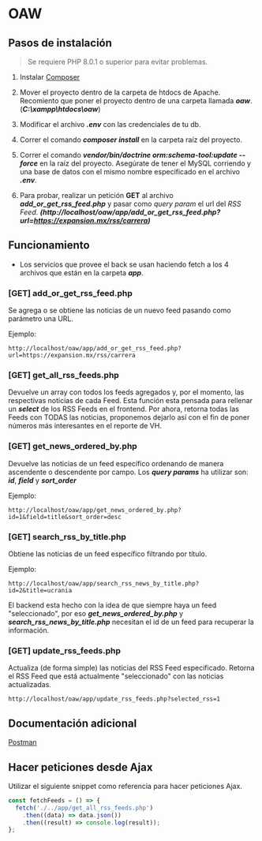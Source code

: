 # OAW

## Pasos de instalación

> Se requiere PHP 8.0.1 o superior para evitar problemas.

1. Instalar [Composer](https://getcomposer.org/download/)

2. Mover el proyecto dentro de la carpeta de htdocs de Apache. Recomiento que poner el proyecto dentro de una carpeta llamada **_oaw_**. (**_C:\xampp\htdocs\oaw_**)

3. Modificar el archivo **_.env_** con las credenciales de tu db.

4. Correr el comando **_composer install_** en la carpeta raíz del proyecto.

5. Correr el comando **_vendor/bin/doctrine orm:schema-tool:update --force_** en la raíz del proyecto. Asegúrate de tener el MySQL corriendo y una base de datos con el mismo nombre especificado en el archivo **_.env_**.

6. Para probar, realizar un petición **GET** al archivo **_add_or_get_rss_feed.php_** y pasar como _query param_ el url del _RSS Feed_. **_(http://localhost/oaw/app/add_or_get_rss_feed.php?url=https://expansion.mx/rss/carrera)_**

## Funcionamiento

- Los servicios que provee el back se usan haciendo fetch a los 4 archivos que están en la carpeta **_app_**.

### [GET] add_or_get_rss_feed.php

Se agrega o se obtiene las noticias de un nuevo feed pasando como parámetro una URL.

Ejemplo:

```
http://localhost/oaw/app/add_or_get_rss_feed.php?url=https://expansion.mx/rss/carrera
```

### [GET] get_all_rss_feeds.php

Devuelve un array con todos los feeds agregados y, por el momento, las respectivas noticias de cada Feed. Esta función esta pensada para rellenar un **_select_** de los RSS Feeds en el frontend. Por ahora, retorna todas las Feeds con TODAS las noticias, proponemos dejarlo así con el fin de poner números más interesantes en el reporte de VH.

### [GET] get_news_ordered_by.php

Devuelve las noticias de un feed específico ordenando de manera ascendente o descendente por campo. Los **_query params_** ha utilizar son: **_id_**, **_field_** y **_sort_order_**

Ejemplo:

```
http://localhost/oaw/app/get_news_ordered_by.php?id=1&field=title&sort_order=desc
```

### [GET] search_rss_by_title.php

Obtiene las noticias de un feed específico filtrando por título.

Ejemplo:

```
http://localhost/oaw/app/search_rss_news_by_title.php?id=2&title=ucrania
```

El backend esta hecho con la idea de que siempre haya un feed "seleccionado", por eso **_get_news_ordered_by.php_** y **_search_rss_news_by_title.php_** necesitan el id de un feed para recuperar la información.

### [GET] update_rss_feeds.php

Actualiza (de forma simple) las noticias del RSS Feed especificado. Retorna el RSS Feed que está actualmente "seleccionado" con las noticias actualizadas.

```
http://localhost/oaw/app/update_rss_feeds.php?selected_rss=1
```

## Documentación adicional

[Postman](https://documenter.getpostman.com/view/14211662/UVkvKYZN)

## Hacer peticiones desde Ajax

Utilizar el siguiente snippet como referencia para hacer peticiones Ajax.

```js
const fetchFeeds = () => {
  fetch('./../app/get_all_rss_feeds.php')
    .then((data) => data.json())
    .then((result) => console.log(result));
};
```
